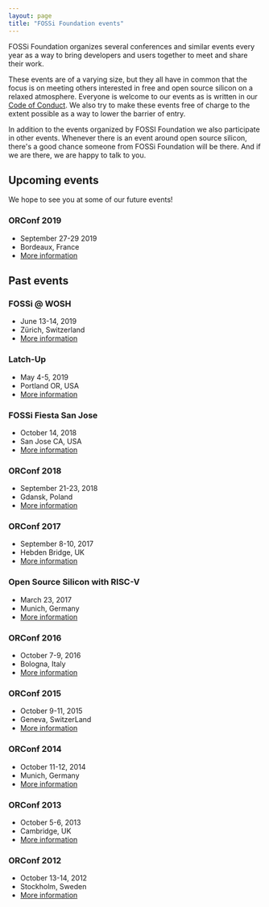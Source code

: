 ```yaml
---
layout: page
title: "FOSSi Foundation events"
---
```


FOSSi Foundation organizes several conferences and similar events every year
as a way to bring developers and users together to meet and share their work.

These events are of a varying size, but they all have in common that the focus
is on meeting others interested in free and open source silicon on a relaxed
atmosphere. Everyone is welcome to our events as is written in our
[Code of Conduct](/code-of-conduct.html). We also try to make these events free
of charge to the extent possible as a way to lower the barrier of entry.

In addition to the events organized by FOSSI Foundation we also participate in
other events. Whenever there is an event around open source silicon, there's
a good chance someone from FOSSi Foundation will be there. And if we are there,
we are happy to talk to you.

## Upcoming events

We hope to see you at some of our future events!

### ORConf 2019
* September 27-29 2019
* Bordeaux, France
* [More information](https://orconf.org)

## Past events

### FOSSi @ WOSH
* June 13-14, 2019
* Zürich, Switzerland
* [More information](https://fossi-foundation.org/wosh)

### Latch-Up
* May 4-5, 2019
* Portland OR, USA
* [More information](http://latchup.io)

### FOSSi Fiesta San Jose
* October 14, 2018
* San Jose CA, USA
* [More information](https://fossi-foundation.org/fossi-fiesta-2018-10-14)

### ORConf 2018
* September 21-23, 2018
* Gdansk, Poland
* [More information](https://orconf.org)

### ORConf 2017
* September 8-10, 2017
* Hebden Bridge, UK
* [More information](https://orconf.org/2017)

### Open Source Silicon with RISC-V
* March 23, 2017
* Munich, Germany
* [More information](https://fossi-foundation.org/riscv-munich)

### ORConf 2016
* October 7-9, 2016
* Bologna, Italy
* [More information](https://orconf.org/2016)

### ORConf 2015
* October 9-11, 2015
* Geneva, SwitzerLand
* [More information](https://orconf.org/2015)

### ORConf 2014
* October 11-12, 2014
* Munich, Germany
* [More information](https://orconf.org/2014)

### ORConf 2013
* October 5-6, 2013
* Cambridge, UK
* [More information](https://orconf.org/2013)

### ORConf 2012
* October 13-14, 2012
* Stockholm, Sweden
* [More information](https://orconf.org/2012)
